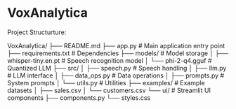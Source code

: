 # VoxAnalytica

Project Structurture:

VoxAnalytica/
├── README.md
├── app.py                  # Main application entry point
├── requirements.txt        # Dependencies
├── models/                 # Model storage
│   ├── whisper-tiny.en.pt  # Speech recognition model
│   └── phi-2-q4.gguf       # Quantized LLM
├── src/
│   ├── speech.py           # Speech handling
│   ├── llm.py              # LLM interface
│   ├── data_ops.py         # Data operations
│   ├── prompts.py          # System prompts
│   └── utils.py            # Utilities
├── examples/               # Example datasets
│   ├── sales.csv
│   └── customers.csv
└── ui/                     # Streamlit UI components
    ├── components.py
    └── styles.css